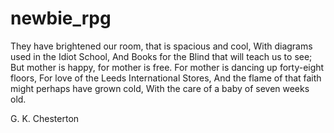 # newbie_rpg

They have brightened our room, that is spacious and cool, 
With diagrams used in the Idiot School, 
And Books for the Blind that will teach us to see; 
But mother is happy, for mother is free. 
For mother is dancing up forty-eight floors, 
For love of the Leeds International Stores, 
And the flame of that faith might perhaps have grown cold, 
With the care of a baby of seven weeks old. 

G. K. Chesterton
